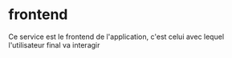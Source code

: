 # frontend
Ce service est le frontend de l'application,  c'est celui avec lequel l'utilisateur final va interagir
